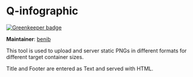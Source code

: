 # Q-infographic

[![Greenkeeper badge](https://badges.greenkeeper.io/nzzdev/Q-infographic.svg?token=d5a9a801229890e88e1a6197e5defa70ddfcf67eed0c2b4c81f24f16ea1489ce&ts=1551342813362)](https://greenkeeper.io/)

**Maintainer**: [benib](https://github.com/benib)

This tool is used to upload and server static PNGs in different formats for different target container sizes.

Title and Footer are entered as Text and served with HTML.
